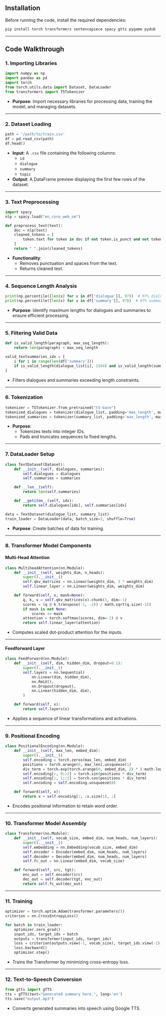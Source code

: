 ## **Installation**
Before running the code, install the required dependencies:
```bash
pip install torch transformers sentencepiece spacy gtts pygame pydub
```

---

## **Code Walkthrough**

### **1. Importing Libraries**
```python
import numpy as np
import pandas as pd
import torch
from torch.utils.data import Dataset, DataLoader
from transformers import T5Tokenizer
```
- **Purpose**: Import necessary libraries for processing data, training the model, and managing datasets.

---

### **2. Dataset Loading**
```python
path = '/path/to/train.csv'
df = pd.read_csv(path)
df.head()
```
- **Input**: A `.csv` file containing the following columns:
  - `id`
  - `dialogue`
  - `summary`
  - `topic`
- **Output**: A DataFrame preview displaying the first few rows of the dataset.

---

### **3. Text Preprocessing**
```python
import spacy
nlp = spacy.load("en_core_web_sm")

def preprocess_text(text):
    doc = nlp(text)
    cleaned_tokens = [
        token.text for token in doc if not token.is_punct and not token.is_space
    ]
    return " ".join(cleaned_tokens)
```
- **Functionality**:
  - Removes punctuation and spaces from the text.
  - Returns cleaned text.

---

### **4. Sequence Length Analysis**
```python
print(np.percentile([len(x) for x in df['dialogue']], 97))  # 97% dialogues ≤ 1584 chars
print(np.percentile([len(x) for x in df['summary']], 97))  # 97% summaries ≤ 283 chars
```
- **Purpose**: Identify maximum lengths for dialogues and summaries to ensure efficient processing.

---

### **5. Filtering Valid Data**
```python
def is_valid_length(paragraph, max_seq_length):
    return len(paragraph) < max_seq_length

valid_textsummaries_idx = [
    i for i in range(len(df['summary']))
    if is_valid_length(dialogue_list[i], 1584) and is_valid_length(summary_list[i], 290)
]
```
- Filters dialogues and summaries exceeding length constraints.

---

### **6. Tokenization**
```python
tokenizer = T5Tokenizer.from_pretrained("t5-base")
tokenized_dialogues = tokenizer(dialogue_list, padding='max_length', max_length=450, truncation=True)
tokenized_summaries = tokenizer(summary_list, padding='max_length', max_length=450, truncation=True)
```
- **Purpose**:
  - Tokenizes texts into integer IDs.
  - Pads and truncates sequences to fixed lengths.

---

### **7. DataLoader Setup**
```python
class TextDataset(Dataset):
    def __init__(self, dialogues, summaries):
        self.dialogues = dialogues
        self.summaries = summaries

    def __len__(self):
        return len(self.summaries)

    def __getitem__(self, idx):
        return self.dialogues[idx], self.summaries[idx]

data = TextDataset(dialogue_list, summary_list)
train_loader = DataLoader(data, batch_size=2, shuffle=True)
```
- **Purpose**: Create batches of data for training.

---

### **8. Transformer Model Components**
#### **Multi-Head Attention**
```python
class MultiheadAttention(nn.Module):
    def __init__(self, weights_dim, n_heads):
        super().__init__()
        self.qkv_matrices = nn.Linear(weights_dim, 3 * weights_dim)
        self.linear_layer = nn.Linear(weights_dim, weights_dim)

    def forward(self, x, mask=None):
        q, k, v = self.qkv_matrices(x).chunk(3, dim=-1)
        scores = (q @ k.transpose(-1, -2)) / math.sqrt(q.size(-1))
        if mask is not None:
            scores += mask
        attention = torch.softmax(scores, dim=-1) @ v
        return self.linear_layer(attention)
```
- Computes scaled dot-product attention for the inputs.

---

#### **Feedforward Layer**
```python
class FeedForward(nn.Module):
    def __init__(self, dim, hidden_dim, dropout=0.1):
        super().__init__()
        self.layers = nn.Sequential(
            nn.Linear(dim, hidden_dim),
            nn.ReLU(),
            nn.Dropout(dropout),
            nn.Linear(hidden_dim, dim),
        )

    def forward(self, x):
        return self.layers(x)
```
- Applies a sequence of linear transformations and activations.

---

### **9. Positional Encoding**
```python
class PositionalEncoding(nn.Module):
    def __init__(self, max_len, embed_dim):
        super().__init__()
        self.encoding = torch.zeros(max_len, embed_dim)
        positions = torch.arange(0, max_len).unsqueeze(1)
        div_term = torch.exp(torch.arange(0, embed_dim, 2) * (-math.log(10000.0) / embed_dim))
        self.encoding[:, 0::2] = torch.sin(positions * div_term)
        self.encoding[:, 1::2] = torch.cos(positions * div_term)
        self.encoding = self.encoding.unsqueeze(0)

    def forward(self, x):
        return x + self.encoding[:, :x.size(1), :]
```
- Encodes positional information to retain word order.

---

### **10. Transformer Model Assembly**
```python
class Transformer(nn.Module):
    def __init__(self, vocab_size, embed_dim, num_heads, num_layers):
        super().__init__()
        self.embedding = nn.Embedding(vocab_size, embed_dim)
        self.encoder = Encoder(embed_dim, num_heads, num_layers)
        self.decoder = Decoder(embed_dim, num_heads, num_layers)
        self.fc_out = nn.Linear(embed_dim, vocab_size)

    def forward(self, src, tgt):
        enc_out = self.encoder(src)
        dec_out = self.decoder(tgt, enc_out)
        return self.fc_out(dec_out)
```

---

### **11. Training**
```python
optimizer = torch.optim.Adam(transformer.parameters())
criterion = nn.CrossEntropyLoss()

for batch in train_loader:
    optimizer.zero_grad()
    input_ids, target_ids = batch
    outputs = transformer(input_ids, target_ids)
    loss = criterion(outputs.view(-1, vocab_size), target_ids.view(-1))
    loss.backward()
    optimizer.step()
```
- Trains the Transformer by minimizing cross-entropy loss.

---

### **12. Text-to-Speech Conversion**
```python
from gtts import gTTS
tts = gTTS(text="Generated summary here.", lang='en')
tts.save("output.mp3")
```
- Converts generated summaries into speech using Google TTS.
